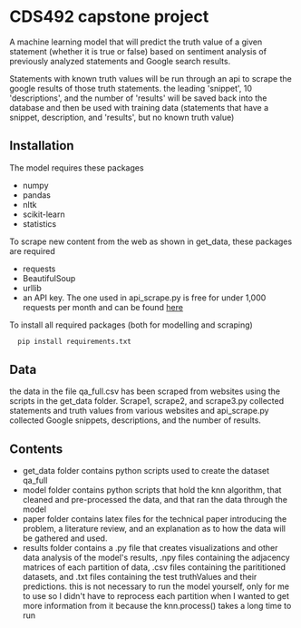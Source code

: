# CDS492 capstone project
A machine learning model that will predict the truth value of a given statement (whether it is true or false) based on sentiment analysis of previously analyzed statements and Google search results.

Statements with known truth values will be run through an api to scrape the google results of those truth statements. the leading 'snippet', 10 'descriptions', and the number of 'results' will be saved back into the database and then be used with training data (statements that have a snippet, description, and 'results', but no known truth value)

## Installation
The model requires these packages
- numpy
- pandas
- nltk
- scikit-learn
- statistics

To scrape new content from the web as shown in get_data, these packages are required
- requests
- BeautifulSoup
- urllib
- an API key. The one used in api_scrape.py is free for under 1,000 requests per month and can be found [here](https://rapidapi.com/apigeek/api/google-search3/)

To install all required packages (both for modelling and scraping)
```bash
  pip install requirements.txt
```

## Data
the data in the file qa_full.csv has been scraped from websites using the scripts in the get_data folder. Scrape1, scrape2, and scrape3.py collected statements and truth values from various websites and api_scrape.py collected Google snippets, descriptions, and the number of results.

## Contents
- get_data folder contains python scripts used to create the dataset qa_full
- model folder contains python scripts that hold the knn algorithm, that cleaned and pre-processed the data, and that ran the data through the model
- paper folder contains latex files for the technical paper introducing the problem, a literature review, and an explanation as to how the data will be gathered and used.
- results folder contains a .py file that creates visualizations and other data analysis of the model's results, .npy files containing the adjacency matrices of each partition of data, .csv files containing the parititioned datasets, and .txt files containing the test truthValues and their predictions. this is not necessary to run the model yourself, only for me to use so I didn't have to reprocess each partition when I wanted to get more information from it because the knn.process() takes a long time to run
